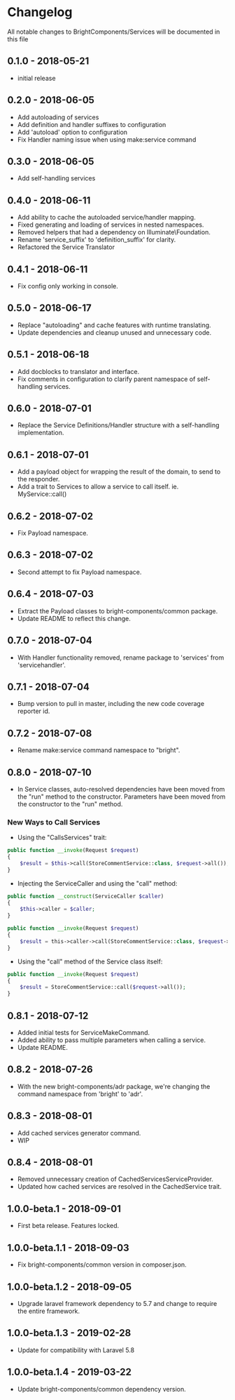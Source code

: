 # Changelog

All notable changes to BrightComponents/Services will be documented in this file

## 0.1.0 - 2018-05-21

-   initial release

## 0.2.0 - 2018-06-05

-   Add autoloading of services
-   Add definition and handler suffixes to configuration
-   Add 'autoload' option to configuration
-   Fix Handler naming issue when using make:service command

## 0.3.0 - 2018-06-05

-   Add self-handling services

## 0.4.0 - 2018-06-11

-   Add ability to cache the autoloaded service/handler mapping.
-   Fixed generating and loading of services in nested namespaces.
-   Removed helpers that had a dependency on Illuminate\Foundation.
-   Rename 'service_suffix' to 'definition_suffix' for clarity.
-   Refactored the Service Translator

## 0.4.1 - 2018-06-11

-   Fix config only working in console.

## 0.5.0 - 2018-06-17

-   Replace "autoloading" and cache features with runtime translating.
-   Update dependencies and cleanup unused and unnecessary code.

## 0.5.1 - 2018-06-18

-   Add docblocks to translator and interface.
-   Fix comments in configuration to clarify parent namespace of self-handling services.

## 0.6.0 - 2018-07-01

-   Replace the Service Definitions/Handler structure with a self-handling implementation.

## 0.6.1 - 2018-07-01

-   Add a payload object for wrapping the result of the domain, to send to the responder.
-   Add a trait to Services to allow a service to call itself. ie. MyService::call()

## 0.6.2 - 2018-07-02

-   Fix Payload namespace.

## 0.6.3 - 2018-07-02

-   Second attempt to fix Payload namespace.

## 0.6.4 - 2018-07-03

-   Extract the Payload classes to bright-components/common package.
-   Update README to reflect this change.

## 0.7.0 - 2018-07-04

-   With Handler functionality removed, rename package to 'services' from 'servicehandler'.

## 0.7.1 - 2018-07-04

-   Bump version to pull in master, including the new code coverage reporter id.

## 0.7.2 - 2018-07-08

-   Rename make:service command namespace to "bright".

## 0.8.0 - 2018-07-10

-   In Service classes, auto-resolved dependencies have been moved from the "run" method to the constructor. Parameters have been moved from the constructor to the "run" method.

### New Ways to Call Services

-   Using the "CallsServices" trait:

```php
public function __invoke(Request $request)
{
    $result = $this->call(StoreCommentService::class, $request->all());
}
```

-   Injecting the ServiceCaller and using the "call" method:

```php
public function __construct(ServiceCaller $caller)
{
    $this->caller = $caller;
}

public function __invoke(Request $request)
{
    $result = this->caller->call(StoreCommentService::class, $request->all());
}
```

-   Using the "call" method of the Service class itself:

```php
public function __invoke(Request $request)
{
    $result = StoreCommentService::call($request->all());
}
```

## 0.8.1 - 2018-07-12

-   Added initial tests for ServiceMakeCommand.
-   Added ability to pass multiple parameters when calling a service.
-   Update README.

## 0.8.2 - 2018-07-26

-   With the new bright-components/adr package, we're changing the command namespace from 'bright' to 'adr'.

## 0.8.3 - 2018-08-01

-   Add cached services generator command.
-   WIP

## 0.8.4 - 2018-08-01

-   Removed unnecessary creation of CachedServicesServiceProvider.
-   Updated how cached services are resolved in the CachedService trait.

## 1.0.0-beta.1 - 2018-09-01

-   First beta release. Features locked.

## 1.0.0-beta.1.1 - 2018-09-03

-   Fix bright-components/common version in composer.json.

## 1.0.0-beta.1.2 - 2018-09-05

-   Upgrade laravel framework dependency to 5.7 and change to require the entire framework.

## 1.0.0-beta.1.3 - 2019-02-28

-   Update for compatibility with Laravel 5.8

## 1.0.0-beta.1.4 - 2019-03-22

-   Update bright-components/common dependency version.
